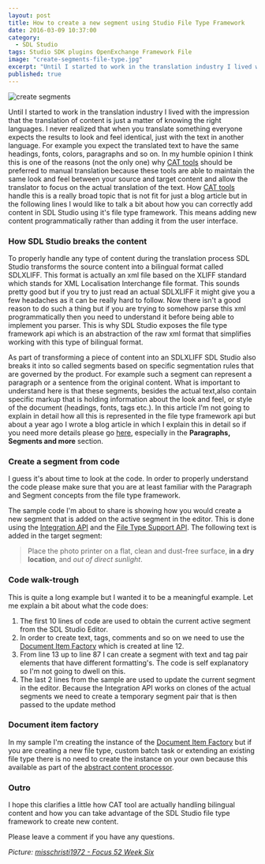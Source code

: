 ```yaml
---
layout: post
title: How to create a new segment using Studio File Type Framework
date: 2016-03-09 10:37:00
category: 
  - SDL Studio
tags: Studio SDK plugins OpenExchange Framework File
image: "create-segments-file-type.jpg"
excerpt: "Until I started to work in the translation industry I lived with the impression that the translation of content is just a matter of knowing the right languages. I never realized that when you translate something everyone expects the results to look and feel identical, just with the text in another language. For example you expect the translated text to have the same headings, fonts, colors, paragraphs and so on. In my humble opinion I think this is one of the reasons (not the only one) why CAT tools should be preferred to manual translation because these tools are able to maintain the same look and feel between your source and target content and allow the translator to focus on the actual translation of the text. How CAT tools handle this is a really broad topic that is not fit for just a blog article but in the following lines I would like to talk a bit about how you can correctly add content in SDL Studio using it's file type framework. This means adding new content programmatically rather than adding it from the user interface."
published: true
---
```




![create segments]({{site.baseurl}}/assets/images/posts/create-segments-file-type.jpg)

<p class="dropcap">Until I started to work in the translation industry I lived with the impression that the translation of content is just a matter of knowing the right languages. I never realized that when you translate something everyone expects the results to look and feel identical, just with the text in another language. For example you expect the translated text to have the same headings, fonts, colors, paragraphs and so on. In my humble opinion I think this is one of the reasons (not the only one) why <a href="http://www.translationzone.com/products/cat-tools/" target="_blank">CAT tools</a> should be preferred to manual translation because these tools are able to maintain the same look and feel between your source and target content and allow the translator to focus on the actual translation of the text. How <a href="http://www.translationzone.com/products/cat-tools/" target="_blank">CAT tools</a> handle this is a really broad topic that is not fit for just a blog article but in the following lines I would like to talk a bit about how you can correctly add content in SDL Studio using it's file type framework. This means adding new content programmatically rather than adding it from the user interface.</p>

### How SDL Studio breaks the content

To properly handle any type of content during the translation process SDL Studio transforms the source content into a bilingual format called SDLXLIFF. This format is actually an xml file based on the XLIFF standard which stands for XML Localisation Interchange file format. This sounds pretty good but if you try to just read an actual SDLXLIFF it might give you a few headaches as it can be really hard to follow. Now there isn't a good reason to do such a thing but if you are trying to somehow parse this xml programmatically then you need to understand it before being able to implement you parser. This is why SDL Studio exposes the file type framework api which is an abstraction of the raw xml format that simplifies working with this type of bilingual format.

As part of transforming a piece of content into an SDLXLIFF SDL Studio also breaks it into so called segments based on specific segmentation rules that are governed by the product. For example such a segment can represent a paragraph or a sentence from the original content. What is important to understand here is that these segments, besides the actual text,also contain specific markup that is holding information about the look and feel, or style of the document (headings, fonts, tags etc.). In this article I'm not going to explain in detail how all this is represented in the file type framework api but about a year ago I wrote a blog article in which I explain this in detail so if you need more details please go [here](http://romuluscrisan.com/sdl%20studio/2015/01/06/How%20to%20access%20segment%20tags%20using%20Studio%20File%20Type%20Framework%20.html#paragraphs-segments-and-more), especially in the **Paragraphs, Segments and more** section.

### Create a segment from code

I guess it's about time to look at the code. In order to properly understand the code please make sure that you are at least familiar with the Paragraph and Segment concepts from the file type framework.

The sample code I'm about to share is showing how you would create a new segment that is added on the active segment in the editor. This is done using the [Integration API](http://producthelp.sdl.com/SDK/StudioIntegrationApi/4.0/html/135dcb1c-535b-46a9-8063-b83be4a06d82.htm) and the [File Type Support API](http://producthelp.sdl.com/SDK/FileTypeSupport/4.0/html/1f5584af-9763-46ff-894b-08127a2421a7.htm). The following text is added in the target segment:

>Place the photo printer on a flat, clean and dust-free surface, **in a dry location**, and _out of direct sunlight_.

<script src="https://gist.github.com/cromica/7a2ae9e07687a1913b8b.js"></script>

### Code walk-trough

This is quite a long example but I wanted it to be a meaningful example. Let me explain a bit about what the code does:

1. The first 10 lines of code are used to obtain the current active segment from the SDL Studio Editor. 
2. In order to create text, tags, comments and so on we need to use the [Document Item Factory](http://producthelp.sdl.com/SDK/FileTypeSupport/4.0/html/ec213843-28e2-c1a2-146c-691e67026710.htm) which is created at line 12.
3. From line 13 up to line 87 I can create a segment with text and tag pair elements that have different formatting's. The code is self explanatory so I'm not going to dwell on this.
4. The last 2 lines from the sample are used to update the current segment in the editor. Because the Integration API works on clones of the actual segments we need to create a temporary segment pair that is then passed to the update method

### Document item factory

In my sample I'm creating the instance of the [Document Item Factory](http://producthelp.sdl.com/SDK/FileTypeSupport/4.0/html/ec213843-28e2-c1a2-146c-691e67026710.htm) but if you are creating a new file type, custom batch task or extending an existing file type there is no need to create the instance on your own because this available as part of the [abstract content processor](http://producthelp.sdl.com/SDK/FileTypeSupport/4.0/html/6d8b8094-0fd3-c557-7217-909ed952ca75.htm).

### Outro

I hope this clarifies a little how CAT tool are actually handling bilingual content and how you can take advantage of the SDL Studio file type framework to create new content.

Please leave a comment if you have any questions.

*Picture: [misschristi1972 - Focus 52 Week Six](https://flic.kr/p/brjbNM)*
